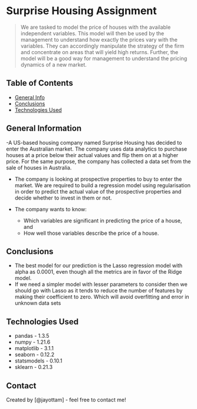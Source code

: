 # Surprise Housing Assignment
> We are tasked to model the price of houses with the available independent variables. This model will then be used by the management to understand how exactly the prices vary with the variables. They can accordingly manipulate the strategy of the firm and concentrate on areas that will yield high returns. Further, the model will be a good way for management to understand the pricing dynamics of a new market.


## Table of Contents
* [General Info](#general-information)
* [Conclusions](#conclusions)
* [Technologies Used](#technologies-used)

<!-- You can include any other section that is pertinent to your problem -->

## General Information
-A US-based housing company named Surprise Housing has decided to enter the Australian market. The company uses data analytics to purchase houses at a price below their actual values and flip them on at a higher price. For the same purpose, the company has collected a data set from the sale of houses in Australia.

- The company is looking at prospective properties to buy to enter the market. We are required to build a regression model using regularisation in order to predict the actual value of the prospective properties and decide whether to invest in them or not.

- The company wants to know:
	- Which variables are significant in predicting the price of a house, and
	- How well those variables describe the price of a house.

<!-- You don't have to answer all the questions - just the ones relevant to your project. -->

## Conclusions
- The best model for our prediction is the Lasso regression model with alpha as 0.0001, even though all the metrics are in favor of the Ridge model.
- If we need a simpler model with lesser parameters to consider then we should go with Lasso as it tends to reduce the number of features by making their coefficient to zero. Which will avoid overfitting and error in unknown data sets

<!-- You don't have to answer all the questions - just the ones relevant to your project. -->


## Technologies Used
- pandas - 1.3.5
- numpy - 1.21.6
- matplotlib - 3.1.1
- seaborn - 0.12.2
- statsmodels - 0.10.1
- sklearn - 0.21.3

<!-- As the libraries versions keep on changing, it is recommended to mention the version of library used in this project -->


## Contact
Created by [@jayottam] - feel free to contact me!


<!-- Optional -->
<!-- ## License -->
<!-- This project is open source and available under the [... License](). -->

<!-- You don't have to include all sections - just the one's relevant to your project -->